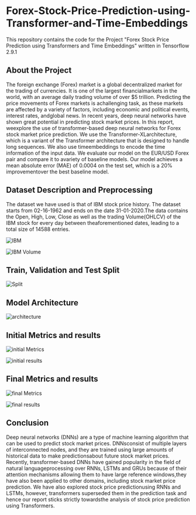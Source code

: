 # Forex-Stock-Price-Prediction-using-Transformer-and-Time-Embeddings

This repository contains the code for the Project "Forex Stock Price Prediction using Transformers and Time Embeddings" written in Tensorflow 2.9.1

## About the Project

The foreign exchange (Forex) market is a global decentralized market for the trading of currencies. It is one of the largest financialmarkets in the world, with an average daily trading volume of over $5 trillion. Predicting the price movements of Forex markets is achallenging task, as these markets are affected by a variety of factors, including economic and political events, interest rates, andglobal news. In recent years, deep neural networks have shown great potential in predicting stock market prices. In this report, weexplore the use of transformer-based deep neural networks for Forex stock market price prediction. We use the Transformer-XLarchitecture, which is a variant of the Transformer architecture that is designed to handle long sequences. We also use timeembeddings to encode the time information of the input data. We evaluate our model on the EUR/USD Forex pair and compare it to avariety of baseline models. Our model achieves a mean absolute error (MAE) of 0.0004 on the test set, which is a 20% improvementover the best baseline model.

## Dataset Description and Preprocessing

The dataset we have used is that of IBM stock price history. The dataset starts from 02-16-1962 and ends on the date 31-01-2020.The data contains the Open, High, Low, Close as well as the trading Volume(OHLCV) of the IBM stock for every day between theaforementioned dates, leading to a total size of 14588 entries.

![IBM](https://github.com/ayushabrol13/Forex-Stock-Price-Prediction-using-Transformer-and-Time-Embeddings-/blob/master/plots/IBM_Close_Price.png)

![IBM Volume](https://github.com/ayushabrol13/Forex-Stock-Price-Prediction-using-Transformer-and-Time-Embeddings-/blob/master/plots/IBM_Volume.png)

## Train, Validation and Test Split

![Split](https://github.com/ayushabrol13/Forex-Stock-Price-Prediction-using-Transformer-and-Time-Embeddings-/blob/master/plots/data_separation.png)

## Model Architecture

![architecture](https://github.com/ayushabrol13/Forex-Stock-Price-Prediction-using-Transformer-and-Time-Embeddings-/blob/master/plots/architecture.png)

## Initial Metrics and results

![initial Metrics](https://github.com/ayushabrol13/Forex-Stock-Price-Prediction-using-Transformer-and-Time-Embeddings-/blob/master/plots/initial_model_metrics.png)

![initial results](https://github.com/ayushabrol13/Forex-Stock-Price-Prediction-using-Transformer-and-Time-Embeddings-/blob/master/plots/initial_preds.png)

## Final Metrics and results

![final Metrics](https://github.com/ayushabrol13/Forex-Stock-Price-Prediction-using-Transformer-and-Time-Embeddings-/blob/master/plots/final_model_metrics.png)

![final results](https://github.com/ayushabrol13/Forex-Stock-Price-Prediction-using-Transformer-and-Time-Embeddings-/blob/master/plots/final_preds.png)

## Conclusion

Deep neural networks (DNNs) are a type of machine learning algorithm that can be used to predict stock market prices. DNNsconsist of multiple layers of interconnected nodes, and they are trained using large amounts of historical data to make predictionsabout future stock market prices. Recently, transformer-based DNNs have gained popularity in the field of natural languageprocessing over RNNs, LSTMs and GRUs because of their attention mechanisms allowing them to have large reference windows,they have also been applied to other domains, including stock market price prediction. We have also explored stock price predictionusing RNNs and LSTMs, however, transformers superseded them in the prediction task and hence our report sticks strictly towardsthe analysis of stock price prediction using Transformers.
